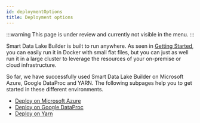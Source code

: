 ```yaml
---
id: deploymentOptions
title: Deployment options
---
```


:::warning
This page is under review and currently not visible in the menu.
:::

Smart Data Lake Builder is built to run anywhere.
As seen in [Getting Started](../getting-started/setup.md), you can easily run it in Docker with small flat files,
but you can just as well run it in a large cluster to leverage the resources of your on-premise or cloud infrastructure.

So far, we have successfully used Smart Data Lake Builder on Microsoft Azure, Google DataProc and YARN.
The following subpages help you to get started in these different environments.

- [Deploy on Microsoft Azure](deploy-microsoft-azure.md)  
- [Deploy on Google DataProc](deploy-google-dataproc.md)
- [Deploy on Yarn](deployYarn.md)
